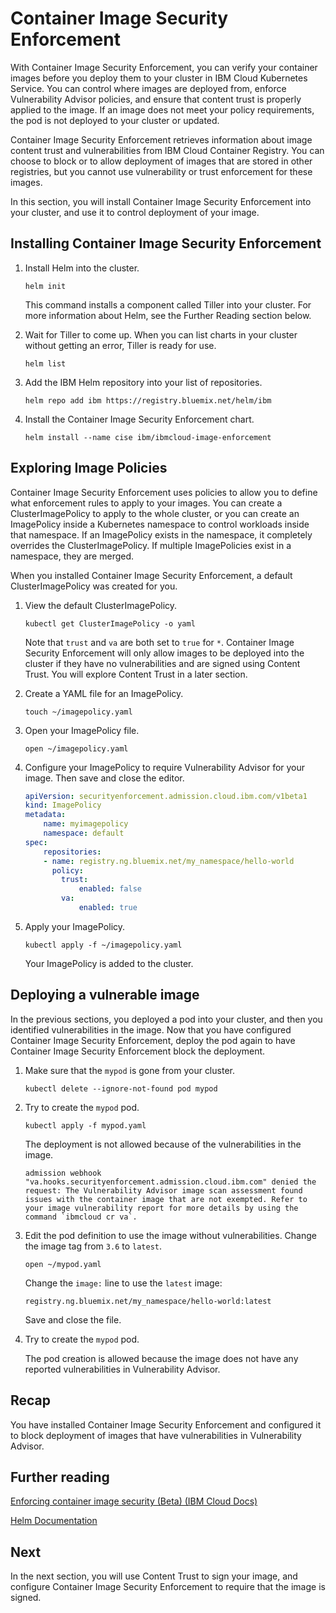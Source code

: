 # Container Image Security Enforcement

With Container Image Security Enforcement, you can verify your container images before you deploy them to your cluster in IBM Cloud Kubernetes Service. You can control where images are deployed from, enforce Vulnerability Advisor policies, and ensure that content trust is properly applied to the image. If an image does not meet your policy requirements, the pod is not deployed to your cluster or updated.

Container Image Security Enforcement retrieves information about image content trust and vulnerabilities from IBM Cloud Container Registry. You can choose to block or to allow deployment of images that are stored in other registries, but you cannot use vulnerability or trust enforcement for these images.

In this section, you will install Container Image Security Enforcement into your cluster, and use it to control deployment of your image.

## Installing Container Image Security Enforcement

1. Install Helm into the cluster.

    `helm init`

    This command installs a component called Tiller into your cluster. For more information about Helm, see the Further Reading section below.

2. Wait for Tiller to come up. When you can list charts in your cluster without getting an error, Tiller is ready for use.

    `helm list`

3. Add the IBM Helm repository into your list of repositories.

    `helm repo add ibm https://registry.bluemix.net/helm/ibm`

4. Install the Container Image Security Enforcement chart.

    `helm install --name cise ibm/ibmcloud-image-enforcement`

## Exploring Image Policies

Container Image Security Enforcement uses policies to allow you to define what enforcement rules to apply to your images. You can create a ClusterImagePolicy to apply to the whole cluster, or you can create an ImagePolicy inside a Kubernetes namespace to control workloads inside that namespace. If an ImagePolicy exists in the namespace, it completely overrides the ClusterImagePolicy. If multiple ImagePolicies exist in a namespace, they are merged.

When you installed Container Image Security Enforcement, a default ClusterImagePolicy was created for you.

1. View the default ClusterImagePolicy.

    `kubectl get ClusterImagePolicy -o yaml`

    Note that `trust` and `va` are both set to `true` for `*`. Container Image Security Enforcement will only allow images to be deployed into the cluster if they have no vulnerabilities and are signed using Content Trust. You will explore Content Trust in a later section.

2. Create a YAML file for an ImagePolicy.

    `touch ~/imagepolicy.yaml`

3. Open your ImagePolicy file.

    `open ~/imagepolicy.yaml`

4. Configure your ImagePolicy to require Vulnerability Advisor for your image. Then save and close the editor.

    ```yaml
    apiVersion: securityenforcement.admission.cloud.ibm.com/v1beta1
    kind: ImagePolicy
    metadata:
        name: myimagepolicy
        namespace: default
    spec:
        repositories:
        - name: registry.ng.bluemix.net/my_namespace/hello-world
          policy:
            trust:
                enabled: false
            va:
                enabled: true
    ```
5. Apply your ImagePolicy.

    `kubectl apply -f ~/imagepolicy.yaml`

    Your ImagePolicy is added to the cluster.

## Deploying a vulnerable image

In the previous sections, you deployed a pod into your cluster, and then you identified vulnerabilities in the image. Now that you have configured Container Image Security Enforcement, deploy the pod again to have Container Image Security Enforcement block the deployment.

1. Make sure that the `mypod` is gone from your cluster.

    `kubectl delete --ignore-not-found pod mypod`

2. Try to create the `mypod` pod.

    `kubectl apply -f mypod.yaml`

    The deployment is not allowed because of the vulnerabilities in the image.

    ``admission webhook "va.hooks.securityenforcement.admission.cloud.ibm.com" denied the request: The Vulnerability Advisor image scan assessment found issues with the container image that are not exempted. Refer to your image vulnerability report for more details by using the command `ibmcloud cr va`.``

3. Edit the pod definition to use the image without vulnerabilities. Change the image tag from `3.6` to `latest`.

    `open ~/mypod.yaml`

    Change the `image:` line to use the `latest` image:

    `registry.ng.bluemix.net/my_namespace/hello-world:latest`

    Save and close the file.

4. Try to create the `mypod` pod.

    The pod creation is allowed because the image does not have any reported vulnerabilities in Vulnerability Advisor.

## Recap

You have installed Container Image Security Enforcement and configured it to block deployment of images that have vulnerabilities in Vulnerability Advisor.

## Further reading

[Enforcing container image security (Beta) (IBM Cloud Docs)](https://console.bluemix.net/docs/services/Registry/registry_security_enforce.html#security_enforce)

[Helm Documentation](https://docs.helm.sh/)

## Next

In the next section, you will use Content Trust to sign your image, and configure Container Image Security Enforcement to require that the image is signed.
